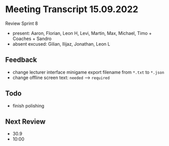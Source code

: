 # Meeting Transcript 15.09.2022

Review Sprint 8

- present: Aaron, Florian, Leon H, Levi, Martin, Max, Michael, Timo + Coaches + Sandro
- absent excused: Gilian, Ilijaz, Jonathan, Leon L

## Feedback

- change lecturer interface minigame export filename from `*.txt` to `*.json`
- change offline screen text: `needed` --> `required`

## Todo

- finish polishing

## Next Review

- 30.9
- 10:00
